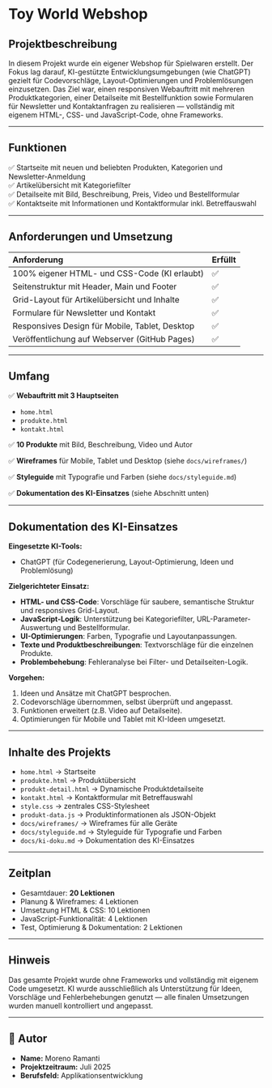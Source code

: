# Toy World Webshop

## Projektbeschreibung

In diesem Projekt wurde ein eigener Webshop für Spielwaren erstellt. Der Fokus lag darauf, KI-gestützte Entwicklungsumgebungen (wie ChatGPT) gezielt für Codevorschläge, Layout-Optimierungen und Problemlösungen einzusetzen. Das Ziel war, einen responsiven Webauftritt mit mehreren Produktkategorien, einer Detailseite mit Bestellfunktion sowie Formularen für Newsletter und Kontaktanfragen zu realisieren — vollständig mit eigenem HTML-, CSS- und JavaScript-Code, ohne Frameworks.

---

## Funktionen

✅ Startseite mit neuen und beliebten Produkten, Kategorien und Newsletter-Anmeldung  
✅ Artikelübersicht mit Kategoriefilter  
✅ Detailseite mit Bild, Beschreibung, Preis, Video und Bestellformular  
✅ Kontaktseite mit Informationen und Kontaktformular inkl. Betreffauswahl  

---

## Anforderungen und Umsetzung

| Anforderung                       | Erfüllt |
|:----------------------------------|:--------|
| 100% eigener HTML- und CSS-Code (KI erlaubt) | ✅ |
| Seitenstruktur mit Header, Main und Footer  | ✅ |
| Grid-Layout für Artikelübersicht und Inhalte | ✅ |
| Formulare für Newsletter und Kontakt        | ✅ |
| Responsives Design für Mobile, Tablet, Desktop | ✅ |
| Veröffentlichung auf Webserver (GitHub Pages) | ✅ |

---

## Umfang

✅ **Webauftritt mit 3 Hauptseiten**  
- `home.html`  
- `produkte.html`  
- `kontakt.html`  

✅ **10 Produkte** mit Bild, Beschreibung, Video und Autor

✅ **Wireframes** für Mobile, Tablet und Desktop (siehe `docs/wireframes/`)

✅ **Styleguide** mit Typografie und Farben (siehe `docs/styleguide.md`)

✅ **Dokumentation des KI-Einsatzes** (siehe Abschnitt unten)

---

## Dokumentation des KI-Einsatzes

**Eingesetzte KI-Tools:**  
- ChatGPT (für Codegenerierung, Layout-Optimierung, Ideen und Problemlösung)

**Zielgerichteter Einsatz:**
- **HTML- und CSS-Code**: Vorschläge für saubere, semantische Struktur und responsives Grid-Layout.
- **JavaScript-Logik**: Unterstützung bei Kategoriefilter, URL-Parameter-Auswertung und Bestellformular.
- **UI-Optimierungen**: Farben, Typografie und Layoutanpassungen.
- **Texte und Produktbeschreibungen**: Textvorschläge für die einzelnen Produkte.
- **Problembehebung**: Fehleranalyse bei Filter- und Detailseiten-Logik.

**Vorgehen:**  
1. Ideen und Ansätze mit ChatGPT besprochen.
2. Codevorschläge übernommen, selbst überprüft und angepasst.
3. Funktionen erweitert (z.B. Video auf Detailseite).
4. Optimierungen für Mobile und Tablet mit KI-Ideen umgesetzt.

---

## Inhalte des Projekts

- `home.html` → Startseite  
- `produkte.html` → Produktübersicht  
- `produkt-detail.html` → Dynamische Produktdetailseite  
- `kontakt.html` → Kontaktformular mit Betreffauswahl  
- `style.css` → zentrales CSS-Stylesheet  
- `produkt-data.js` → Produktinformationen als JSON-Objekt  
- `docs/wireframes/` → Wireframes für alle Geräte  
- `docs/styleguide.md` → Styleguide für Typografie und Farben  
- `docs/ki-doku.md` → Dokumentation des KI-Einsatzes

---


## Zeitplan

- Gesamtdauer: **20 Lektionen**
- Planung & Wireframes: 4 Lektionen
- Umsetzung HTML & CSS: 10 Lektionen
- JavaScript-Funktionalität: 4 Lektionen
- Test, Optimierung & Dokumentation: 2 Lektionen

---

## Hinweis

Das gesamte Projekt wurde ohne Frameworks und vollständig mit eigenem Code umgesetzt. KI wurde ausschließlich als Unterstützung für Ideen, Vorschläge und Fehlerbehebungen genutzt — alle finalen Umsetzungen wurden manuell kontrolliert und angepasst.

---

## 👤 Autor

- **Name:** Moreno Ramanti
- **Projektzeitraum:** Juli 2025
- **Berufsfeld:** Applikationsentwicklung

